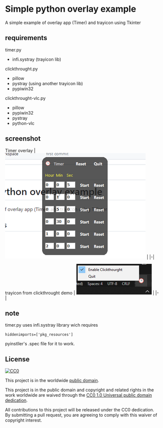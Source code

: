 # Simple python overlay example

A simple example of overlay app (Timer) and trayicon using Tkinter


## requirements
timer.py
- infi.systray (trayicon lib)

clickthrought.py
- pillow
- pystray (using another trayicon lib)
- pypiwin32

clickthrought-vlc.py
- pillow
- pypiwin32 
- pystray
- python-vlc

## screenshot
Timer overlay
| ![Overlay Screenshot](screenshot.png?raw=true "screenshot") |
|-|


trayicon from clickthrought demo
| ![Overlay Screenshot](screenshot2.png?raw=true "screenshot") |
|-|

## note
timer.py uses infi.systray library wich requires

    hiddenimports=['pkg_resources']

pyinstller's .spec file for it to work.



## License ##

[![CC0](https://licensebuttons.net/p/zero/1.0/88x31.png)](https://creativecommons.org/publicdomain/zero/1.0/)

This project is in the worldwide [public domain](LICENSE).

This project is in the public domain and copyright and related rights in the work worldwide are waived through the [CC0 1.0 Universal public domain dedication](https://creativecommons.org/publicdomain/zero/1.0/).

All contributions to this project will be released under the CC0 dedication. By submitting a pull request, you are agreeing to comply with this waiver of copyright interest.